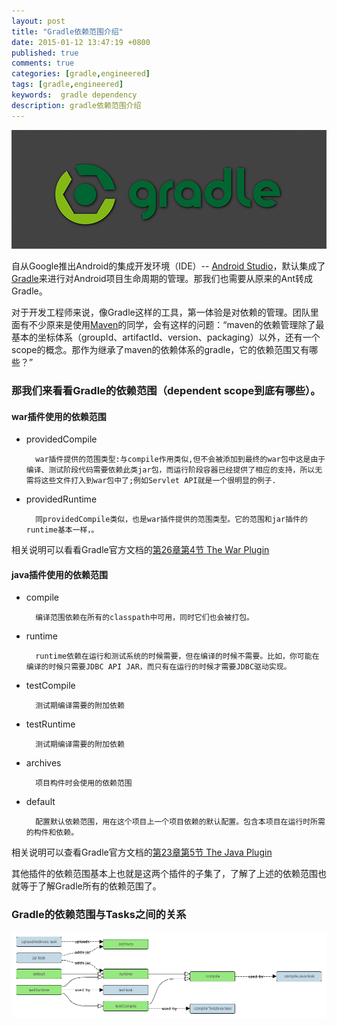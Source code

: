 ```yaml
---
layout: post
title: "Gradle依赖范围介绍"
date: 2015-01-12 13:47:19 +0800
published: true
comments: true
categories: [gradle,engineered]
tags: [gradle,engineered]
keywords:  gradle dependency
description: gradle依赖范围介绍
---
```


![Gradle Logo](/images/blog/gradle.png)

自从Google推出Android的集成开发环境（IDE）-- [Android Studio](http://developer.android.com/tools/studio/index.html)，默认集成了[Gradle](http://www.gradle.org)来进行对Android项目生命周期的管理。那我们也需要从原来的Ant转成Gradle。

对于开发工程师来说，像Gradle这样的工具，第一体验是对依赖的管理。团队里面有不少原来是使用[Maven](http://maven.apache.org)的同学，会有这样的问题：“maven的依赖管理除了最基本的坐标体系（groupId、artifactId、version、packaging）以外，还有一个scope的概念。那作为继承了maven的依赖体系的gradle，它的依赖范围又有哪些？”


### 那我们来看看Gradle的依赖范围（dependent scope到底有哪些）。

#### war插件使用的依赖范围

* providedCompile

        war插件提供的范围类型:与compile作用类似,但不会被添加到最终的war包中这是由于编译、测试阶段代码需要依赖此类jar包，而运行阶段容器已经提供了相应的支持，所以无需将这些文件打入到war包中了;例如Servlet API就是一个很明显的例子.

* providedRuntime

        同providedCompile类似，也是war插件提供的范围类型。它的范围和jar插件的runtime基本一样，。

相关说明可以看看Gradle官方文档的[第26章第4节 The War Plugin](http://www.gradle.org/docs/current/userguide/war_plugin.html#N131A1)

#### java插件使用的依赖范围

* compile

        编译范围依赖在所有的classpath中可用，同时它们也会被打包。

* runtime

        runtime依赖在运行和测试系统的时候需要，但在编译的时候不需要。比如，你可能在编译的时候只需要JDBC API JAR，而只有在运行的时候才需要JDBC驱动实现。

* testCompile

        测试期编译需要的附加依赖

* testRuntime

        测试期编译需要的附加依赖

* archives

        项目构件时会使用的依赖范围

* default

        配置默认依赖范围，用在这个项目上一个项目依赖的默认配置。包含本项目在运行时所需的构件和依赖。

相关说明可以查看Gradle官方文档的[第23章第5节 The Java Plugin](http://www.gradle.org/docs/current/userguide/java_plugin.html#sec:java_plugin_and_dependency_management)


其他插件的依赖范围基本上也就是这两个插件的子集了，了解了上述的依赖范围也就等于了解Gradle所有的依赖范围了。


### Gradle的依赖范围与Tasks之间的关系

![依赖范围与Gradle Tasks之间的关系](/images/blog/javaPluginConfigurations.png)
